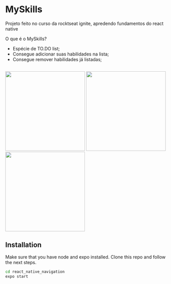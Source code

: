 # MySkills

Projeto feito no curso da rocktseat ignite, apredendo fundamentos do react native 

O que é o MySkills? 
- Espécie de TO.DO list;
- Consegue adicionar suas habilidades na lista;
- Consegue remover habilidades já listadas;

##

<div display='flex'  flex-direction='row'>
  <img src="https://user-images.githubusercontent.com/99972177/185157018-66a77653-c662-45ed-8850-2172056455dc.png" width="250"/>
  <img src="https://user-images.githubusercontent.com/99972177/185157075-badd6bd2-3457-4165-84a9-e80b6de46ce2.png" width="250"/>
  <img src="https://user-images.githubusercontent.com/99972177/185157139-09f4a501-cceb-4104-9097-6b8a3bd40d82.png" width="250"/>
</div>

## Installation

Make sure that you have node and expo installed. Clone this repo and follow
the next steps.

```sh
cd react_native_navigation
expo start
